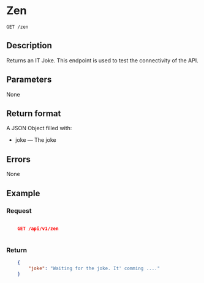 # Zen

    GET /zen

## Description

Returns an IT Joke. This endpoint is used to test the connectivity of the API.

## Parameters

None

## Return format

A JSON Object filled with: 

* joke — The joke

## Errors

None

## Example

### **Request**

``` json

    GET /api/v1/zen
    
```

### **Return**

``` json
    {
        "joke": "Waiting for the joke. It' comming ...."
    }
```